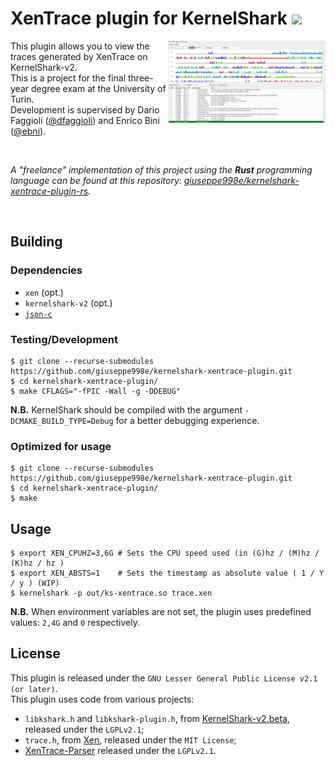 # XenTrace plugin for KernelShark [![](https://img.shields.io/github/v/tag/giuseppe998e/kernelshark-xentrace-plugin?style=flat-square)](https://github.com/giuseppe998e/kernelshark-xentrace-plugin/tags)
<p>
    <img align="right" width="50%" src=".github/img/ks-xentrace.png">
    This plugin allows you to view the traces generated by XenTrace on KernelShark-v2.<br>
    This is a project for the final three-year degree exam at the University of Turin.<br>
    Development is supervised by Dario Faggioli (<a href="https://github.com/dfaggioli">@dfaggioli</a>) and Enrico Bini (<a href="https://github.com/ebni">@ebni</a>).
</p>
<br>
<p>
    <i>
        A "freelance" implementation of this project using the <b>Rust</b> programming language can be found at this repository: <a href="https://github.com/giuseppe998e/kernelshark-xentrace-plugin-rs">giuseppe998e/kernelshark-xentrace-plugin-rs</a>.
    </i>
</p>
<br>

## Building
### Dependencies
* `xen` (opt.)
* `kernelshark-v2` (opt.)
* [`json-c`](https://github.com/json-c/json-c)

### Testing/Development
```shell
$ git clone --recurse-submodules https://github.com/giuseppe998e/kernelshark-xentrace-plugin.git
$ cd kernelshark-xentrace-plugin/
$ make CFLAGS="-fPIC -Wall -g -DDEBUG"
```
**N.B.** KernelShark should be compiled with the argument `-DCMAKE_BUILD_TYPE=Debug` for a better debugging experience.

### Optimized for usage
```shell
$ git clone --recurse-submodules https://github.com/giuseppe998e/kernelshark-xentrace-plugin.git
$ cd kernelshark-xentrace-plugin/
$ make
```

## Usage
```shell
$ export XEN_CPUHZ=3,6G # Sets the CPU speed used (in (G)hz / (M)hz / (K)hz / hz )
$ export XEN_ABSTS=1    # Sets the timestamp as absolute value ( 1 / Y / y ) (WIP)
$ kernelshark -p out/ks-xentrace.so trace.xen
```
**N.B.** When environment variables are not set, the plugin uses predefined values: `2,4G` and `0` respectively.

## License
This plugin is released under the `GNU Lesser General Public License v2.1 (or later)`.  
This plugin uses code from various projects:
* `libkshark.h` and `libkshark-plugin.h`, from [KernelShark-v2.beta](https://git.kernel.org/pub/scm/utils/trace-cmd/kernel-shark.git), released under the `LGPLv2.1`;
* `trace.h`, from [Xen](https://xenbits.xen.org/gitweb/?p=xen.git;a=summary), released under the `MIT License`;
* [XenTrace-Parser](https://github.com/giuseppe998e/xentrace-parser) released under the `LGPLv2.1`.
